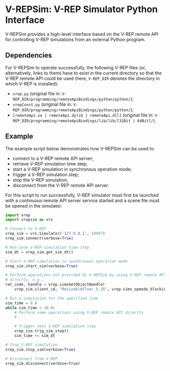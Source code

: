 # V-REPSim: V-REP Simulator Python Interface

V-REPSim provides a high-level interface based on the V-REP remote API for
controlling V-REP simulations from an external Python program.

## Dependencies

For V-REPSim to operate successfully, the following V-REP files (or,
alternatively, links to them) have to exist in the current directory so that
the V-REP remote API could be used (here, `V-REP_DIR` denotes the directory in
which V-REP is installed):

- `vrep.py` (original file in:
  `V-REP_DIR/programming/remoteApiBindings/python/python/`);
- `vrepConst.py` (original file in:
  `V-REP_DIR/programming/remoteApiBindings/python/python/`);
- `[remoteApi.so | remoteApi.dylib | remoteApi.dll]` (original file in:
  `V-REP_DIR/programming/remoteApiBindings/lib/lib/[32Bit | 64Bit]/`).

## Example

The example script below demonstrates how V-REPSim can be used to:

- connect to a V-REP remote API server;
- retrieve V-REP simulation time step;
- start a V-REP simulation in synchronous operation mode;
- trigger a V-REP simulation step;
- stop the V-REP simulation;
- disconnect from the V-REP remote API server.

For this script to run successfully, V-REP simulator must first be launched
with a continuous remote API server service started and a scene file must be
opened in the simulator.

```python
import vrep
import vrepsim as vrs

# Connect to V-REP
vrep_sim = vrs.Simulator('127.0.0.1', 19997)
vrep_sim.connect(verbose=True)

# Retrieve V-REP simulation time step
sim_dt = vrep_sim.get_sim_dt()

# Start V-REP simulation in synchronous operation mode
vrep_sim.start_sim(verbose=True)

# Perform operations not provided by V-REPSim by using V-REP remote API
# directly, e.g.,
ret_code, handle = vrep.simxGetObjectHandle(
    vrep_sim.client_id, "ResizableFloor_5_25", vrep.simx_opmode_blocking)

# Run a simulation for the specified time
sim_time = 0.0
while sim_time < 10.0:
    # Perform some operations using V-REP remote API directly
    # ...

    # Trigger next V-REP simulation step
    vrep_sim.trig_sim_step()
    sim_time += sim_dt

# Stop V-REP simulation
vrep_sim.stop_sim(verbose=True)

# Disconnect from V-REP
vrep_sim.disconnect(verbose=True)
```
